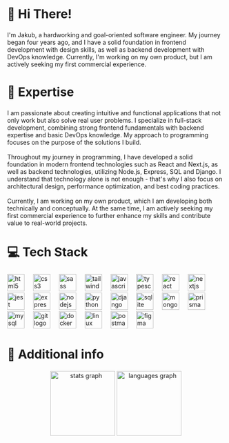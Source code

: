 <h1 align="left">👋 Hi There!</h1>

###

<p align="left">I'm Jakub, a hardworking and goal-oriented software engineer. My journey began four years ago, and I have a solid foundation in frontend development with design skills, as well as backend development with DevOps knowledge. Currently, I'm working on my own product, but I am actively seeking my first commercial experience.</p>

###

<h1 align="left">🚀 Expertise</h1>

###

<p align="left">I am passionate about creating intuitive and functional applications that not only work but also solve real user problems. I specialize in full-stack development, combining strong frontend fundamentals with backend expertise and basic DevOps knowledge. My approach to programming focuses on the purpose of the solutions I build.<br><br>Throughout my journey in programming, I have developed a solid foundation in modern frontend technologies such as React and Next.js, as well as backend technologies, utilizing Node.js, Express, SQL and Django. I understand that technology alone is not enough - that's why I also focus on architectural design, performance optimization, and best coding practices.<br><br>Currently, I am working on my own product, which I am developing both technically and conceptually. At the same time, I am actively seeking my first commercial experience to further enhance my skills and contribute value to real-world projects.</p>

###

<h1 align="left">💻 Tech Stack</h1>

###

<div align="left">
  <img src="https://cdn.simpleicons.org/html5/E34F26" height="40" alt="html5 logo"  />
  <img width="12" />
  <img src="https://cdn.simpleicons.org/css3/1572B6" height="40" alt="css3 logo"  />
  <img width="12" />
  <img src="https://cdn.simpleicons.org/sass/CC6699" height="40" alt="sass logo"  />
  <img width="12" />
  <img src="https://cdn.simpleicons.org/tailwindcss/06B6D4" height="40" alt="tailwindcss logo"  />
  <img width="12" />
  <img src="https://cdn.simpleicons.org/javascript/F7DF1E" height="40" alt="javascript logo"  />
  <img width="12" />
  <img src="https://cdn.simpleicons.org/typescript/3178C6" height="40" alt="typescript logo"  />
  <img width="12" />
  <img src="https://cdn.simpleicons.org/react/61DAFB" height="40" alt="react logo"  />
  <img width="12" />
  <img src="https://cdn.jsdelivr.net/gh/devicons/devicon/icons/nextjs/nextjs-original.svg" height="40" alt="nextjs logo"  />
  <img width="12" />
  <img src="https://cdn.simpleicons.org/jest/C21325" height="40" alt="jest logo"  />
  <img width="12" />
  <img src="https://skillicons.dev/icons?i=express" height="40" alt="express logo"  />
  <img width="12" />
  <img src="https://cdn.simpleicons.org/nodedotjs/339933" height="40" alt="nodejs logo"  />
  <img width="12" />
  <img src="https://cdn.simpleicons.org/python/3776AB" height="40" alt="python logo"  />
  <img width="12" />
  <img src="https://cdn.simpleicons.org/django/092E20" height="40" alt="django logo"  />
  <img width="12" />
  <img src="https://cdn.simpleicons.org/sqlite/003B57" height="40" alt="sqlite logo"  />
  <img width="12" />
  <img src="https://cdn.simpleicons.org/mongodb/47A248" height="40" alt="mongodb logo"  />
  <img width="12" />
  <img src="https://cdn.simpleicons.org/prisma/2D3748" height="40" alt="prisma logo"  />
  <img width="12" />
  <img src="https://cdn.simpleicons.org/mysql/4479A1" height="40" alt="mysql logo"  />
  <img width="12" />
  <img src="https://cdn.simpleicons.org/git/F05032" height="40" alt="git logo"  />
  <img width="12" />
  <img src="https://cdn.simpleicons.org/docker/2496ED" height="40" alt="docker logo"  />
  <img width="12" />
  <img src="https://cdn.jsdelivr.net/gh/devicons/devicon/icons/linux/linux-original.svg" height="40" alt="linux logo"  />
  <img width="12" />
  <img src="https://cdn.simpleicons.org/postman/FF6C37" height="40" alt="postman logo"  />
  <img width="12" />
  <img src="https://cdn.jsdelivr.net/gh/devicons/devicon/icons/figma/figma-original.svg" height="40" alt="figma logo"  />
</div>

###

<h1 align="left">💼 Additional info</h1>

###

<div align="center">
  <img src="https://github-readme-stats.vercel.app/api?username=jakubdashdev&hide_title=false&hide_rank=false&show_icons=true&include_all_commits=true&count_private=true&disable_animations=false&theme=radical&locale=en&hide_border=true&order=1" height="150" alt="stats graph"  />
  <img src="https://github-readme-stats.vercel.app/api/top-langs?username=jakubdashdev&locale=en&hide_title=false&layout=compact&card_width=320&langs_count=4&theme=radical&hide_border=true&order=2" height="150" alt="languages graph"  />
</div>

###

